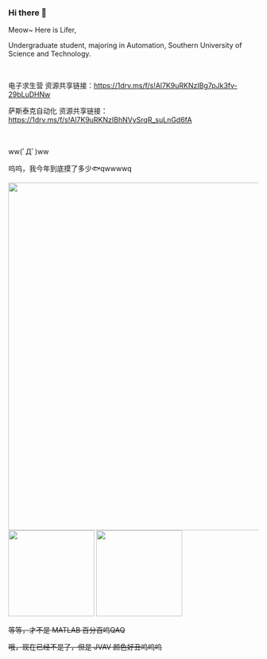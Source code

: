 ### Hi there 👋

<!--
**LiferLifer/LiferLifer** is a ✨ _special_ ✨ repository because its `README.md` (this file) appears on your GitHub profile.

Here are some ideas to get you started:

- 🔭 I’m currently working on ...
- 🌱 I’m currently learning ...
- 👯 I’m looking to collaborate on ...
- 🤔 I’m looking for help with ...
- 💬 Ask me about ...
- 📫 How to reach me: ...
- 😄 Pronouns: ...
- ⚡ Fun fact: ...
  -->

Meow~ Here is Lifer,

Undergraduate student, majoring in Automation, Southern University of Science and Technology.

<br />

电子求生营 资源共享链接：https://1drv.ms/f/s!Al7K9uRKNzIBg7pJk3fv-29bLuDHNw

萨斯泰克自动化 资源共享链接：https://1drv.ms/f/s!Al7K9uRKNzIBhNVySrqR_suLnGd6fA

<br />

ww(ﾟДﾟ)ww

呜呜，我今年到底摸了多少🐟qwwwwq

<p>

 <img width=700 align="center" src="https://github-profile-summary-cards.vercel.app/api/cards/profile-details?username=liferlifer&theme=vue"/> 

 <img height=173 src="https://github-readme-stats.vercel.app/api?username=liferlifer&show_icons=true&count_private=true&theme=vue&text_color=417e87&hide_rank=false&rank_icon=github"> 

 <img height=173 src="https://github-readme-stats.vercel.app/api/top-langs/?username=liferlifer&layout=donut&theme=vue&hide=html,javascript">
  
<p>

~~等等，才不是 MATLAB 百分百呜QAQ~~
  
~~哦，现在已经不是了，但是 JVAV 颜色好丑呜呜呜~~
